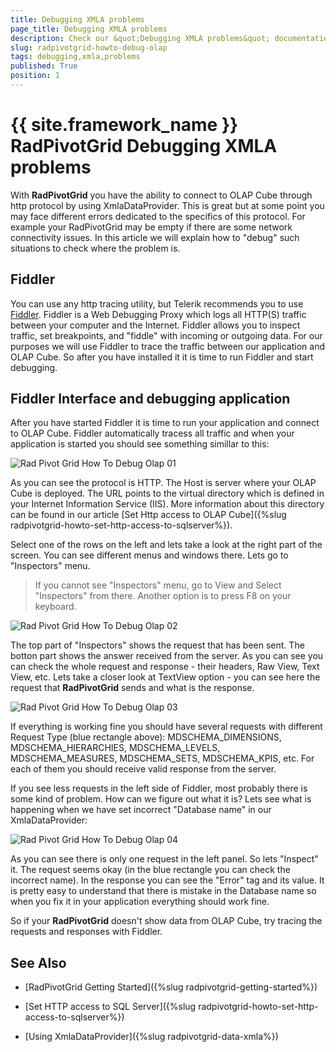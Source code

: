 ```yaml
---
title: Debugging XMLA problems
page_title: Debugging XMLA problems
description: Check our &quot;Debugging XMLA problems&quot; documentation article for the RadPivotGrid {{ site.framework_name }} control.
slug: radpivotgrid-howto-debug-olap
tags: debugging,xmla,problems
published: True
position: 1
---
```


# {{ site.framework_name }} RadPivotGrid Debugging XMLA problems

With __RadPivotGrid__ you have the ability to connect to OLAP Cube through http protocol by using XmlaDataProvider. This is great but at some point you may face different errors dedicated to the specifics of this protocol. For example your RadPivotGrid may be empty if there are some network connectivity issues. In this article we will explain how to "debug" such situations to check where the problem is.      

## Fiddler

You can use any http tracing utility, but Telerik recommends you to use [Fiddler](http://www.fiddler2.com/Fiddler2/version.asp). Fiddler is a Web Debugging Proxy which logs all HTTP(S) traffic between your computer and the Internet. Fiddler allows you to inspect traffic, set breakpoints, and "fiddle" with incoming or outgoing data. For our purposes we will use Fiddler to trace the traffic between our application and OLAP Cube. So after you have installed it it is time to run Fiddler and start debugging.        

## Fiddler Interface and debugging application

After you have started Fiddler it is time to run your application and connect to OLAP Cube. Fiddler automatically tracess all traffic and when your application is started you should see something simillar to this:

![Rad Pivot Grid How To Debug Olap 01](images/RadPivotGrid_HowTo_DebugOlap_01.png)

As you can see the protocol is HTTP. The Host is server where your OLAP Cube is deployed. The URL points to the virtual directory which is defined in your Internet Information Service (IIS). More information about this directory can be found in our article [Set Http access to OLAP Cube]({%slug radpivotgrid-howto-set-http-access-to-sqlserver%}).        

Select one of the rows on the left and lets take a look at the right part of the screen. You can see different menus and windows there. Lets go to "Inspectors" menu.

>If you cannot see "Inspectors" menu, go to View and Select "Inspectors" from there. Another option is to press F8 on your keyboard.

![Rad Pivot Grid How To Debug Olap 02](images/RadPivotGrid_HowTo_DebugOlap_02.png)

The top part of "Inspectors" shows the request that has been sent. The botton part shows the answer received from the server. As you can see you can check the whole request and response - their headers, Raw View, Text View, etc. Lets take a closer look at TextView option - you can see here the request that __RadPivotGrid__ sends and what is the response.

![Rad Pivot Grid How To Debug Olap 03](images/RadPivotGrid_HowTo_DebugOlap_03.png)

If everything is working fine you should have several requests with different Request Type (blue rectangle above): MDSCHEMA_DIMENSIONS, MDSCHEMA_HIERARCHIES, MDSCHEMA_LEVELS, MDSCHEMA_MEASURES, MDSCHEMA_SETS, MDSCHEMA_KPIS, etc. For each of them you should receive valid response from the server.        

If you see less requests in the left side of Fiddler, most probably there is some kind of problem. How can we figure out what it is? Lets see what is happening when we have set incorrect "Database name" in our XmlaDataProvider:

![Rad Pivot Grid How To Debug Olap 04](images/RadPivotGrid_HowTo_DebugOlap_04.png)

As you can see there is only one request in the left panel. So lets "Inspect" it. The request seems okay (in the blue rectangle you can check the incorrect name). In the response you can see the "Error" tag and its value. It is pretty easy to understand that there is mistake in the Database name so when you fix it in your application everything should work fine.       

So if your __RadPivotGrid__ doesn't show data from OLAP Cube, try tracing the requests and responses with Fiddler.        

## See Also

 * [RadPivotGrid Getting Started]({%slug radpivotgrid-getting-started%})

 * [Set HTTP access to SQL Server]({%slug radpivotgrid-howto-set-http-access-to-sqlserver%})

 * [Using XmlaDataProvider]({%slug radpivotgrid-data-xmla%})
